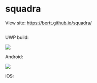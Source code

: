 # squadra

View site: https://bertt.github.io/squadra/

##

UWP build:

<img src = "https://build.appcenter.ms/v0.1/apps/cf31ea78-954d-4e04-b244-e7c7771b9f3f/branches/master/badge"></img>

Android:

<img src= "https://build.appcenter.ms/v0.1/apps/fa27e1bd-b67a-4078-b524-4d3e53d3e395/branches/master/badge"/>

iOS:


